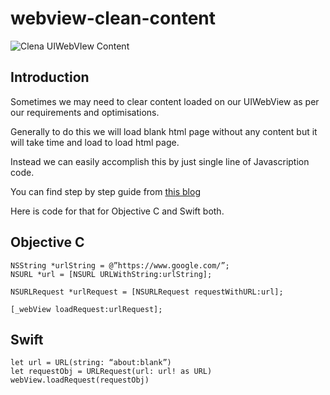 # webview-clean-content

![Clena UIWebVIew Content](https://www.logisticinfotech.com/wp-content/uploads/2018/06/375-667.gif)

## Introduction

Sometimes we may need to clear content loaded on our UIWebView as per our requirements and optimisations.

Generally to do this we will load blank html page without any content but it will take time and load to load html page. 

Instead we can easily accomplish this by just single line of Javascription code. 

You can find step by step guide from [this blog](https://www.logisticinfotech.com/blog/clean-uiwebview-content)

Here is code for that for Objective C and Swift both.

## Objective C
```
NSString *urlString = @”https://www.google.com/”;
NSURL *url = [NSURL URLWithString:urlString];

NSURLRequest *urlRequest = [NSURLRequest requestWithURL:url];

[_webView loadRequest:urlRequest];
```

## Swift 

```
let url = URL(string: “about:blank”)
let requestObj = URLRequest(url: url! as URL)
webView.loadRequest(requestObj)
```

